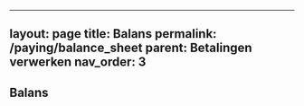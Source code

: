
---
layout: page
title: Balans
permalink: /paying/balance_sheet
parent: Betalingen verwerken
nav_order: 3
---

## Balans